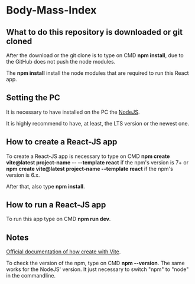 # Body-Mass-Index

## What to do this repository is downloaded or git cloned

After the download or the git clone is to type on CMD **npm install**, due to the GitHub does not push the node modules.

The **npm install** install the node modules that are required to run this React app.

## Setting the PC

It is necessary to have installed on the PC the [NodeJS](https://nodejs.org/en/).

It is highly recommend to have, at least, the LTS version or the newest one.

## How to create a React-JS app

To create a React-JS app is necessary to type on CMD **npm create vite@latest project-name -- --template react** if the npm's version is 7+ or **npm create vite@latest project-name --template react** if the npm's version is 6.x.

After that, also type **npm install**.

## How to run a React-JS app

To run this app type on CMD **npm run dev**.

## Notes

[Official documentation of how create with Vite](https://www.npmjs.com/package/create-vite).

To check the version of the npm, type on CMD **npm --version**. The same works for the NodeJS' version. It just necessary to switch "npm" to "node" in the commandline.